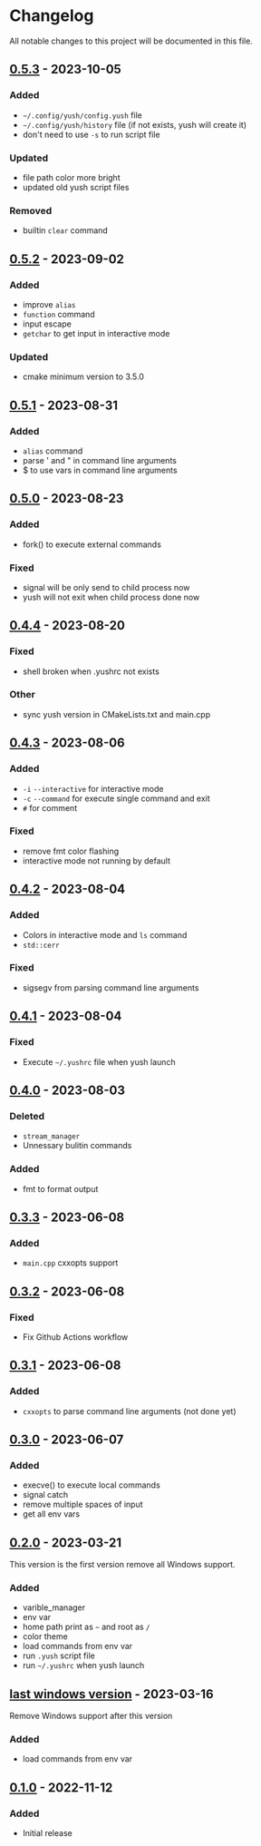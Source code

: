 # Changelog
All notable changes to this project will be documented in this file.

## [0.5.3] - 2023-10-05
### Added
- `~/.config/yush/config.yush` file
- `~/.config/yush/history` file (if not exists, yush will create it)
- don't need to use `-s` to run script file

### Updated
- file path color more bright
- updated old yush script files

### Removed
- builtin `clear` command

## [0.5.2] - 2023-09-02
### Added
- improve `alias`
- `function` command
- input escape
- `getchar` to get input in interactive mode

### Updated
- cmake minimum version to 3.5.0

## [0.5.1] - 2023-08-31
### Added
- `alias` command
- parse ' and " in command line arguments
- $ to use vars in command line arguments

## [0.5.0] - 2023-08-23
### Added
- fork() to execute external commands

### Fixed
- signal will be only send to child process now
- yush will not exit when child process done now

## [0.4.4] - 2023-08-20
### Fixed
- shell broken when .yushrc not exists

### Other
- sync yush version in CMakeLists.txt and main.cpp

## [0.4.3] - 2023-08-06
### Added
- `-i` `--interactive` for interactive mode
- `-c` `--command` for execute single command and exit
- `#` for comment

### Fixed
- remove fmt color flashing
- interactive mode not running by default

## [0.4.2] - 2023-08-04
### Added
- Colors in interactive mode and `ls` command
- `std::cerr`

### Fixed
- sigsegv from parsing command line arguments

## [0.4.1] - 2023-08-04
### Fixed
- Execute `~/.yushrc` file when yush launch

## [0.4.0] - 2023-08-03
### Deleted
- `stream_manager`
- Unnessary bulitin commands

### Added
- fmt to format output

## [0.3.3] - 2023-06-08
### Added
- `main.cpp` cxxopts support

## [0.3.2] - 2023-06-08
### Fixed
- Fix Github Actions workflow

## [0.3.1] - 2023-06-08
### Added
- `cxxopts` to parse command line arguments (not done yet)

## [0.3.0] - 2023-06-07
### Added
- execve() to execute local commands
- signal catch
- remove multiple spaces of input
- get all env vars

## [0.2.0] - 2023-03-21
This version is the first version remove all Windows support.
### Added
- varible_manager
- env var
- home path print as `~` and root as `/`
- color theme
- load commands from env var
- run `.yush` script file
- run `~/.yushrc` when yush launch

## [last windows version] - 2023-03-16
Remove Windows support after this version
### Added
- load commands from env var

## [0.1.0] - 2022-11-12
### Added
- Initial release

[0.5.3]: https://github.com/Young-TW/yush/releases/tag/v0.5.3
[0.5.2]: https://github.com/Young-TW/yush/releases/tag/v0.5.2
[0.5.1]: https://github.com/Young-TW/yush/releases/tag/v0.5.1
[0.5.0]: https://github.com/Young-TW/yush/releases/tag/v0.5.0
[0.4.4]: https://github.com/Young-TW/yush/releases/tag/v0.4.4
[0.4.3]: https://github.com/Young-TW/yush/releases/tag/v0.4.3
[0.4.2]: https://github.com/Young-TW/yush/releases/tag/v0.4.2
[0.4.1]: https://github.com/Young-TW/yush/releases/tag/v0.4.1
[0.4.0]: https://github.com/Young-TW/yush/releases/tag/v0.4.0
[0.3.3]: https://github.com/Young-TW/yush/releases/tag/v0.3.3
[0.3.2]: https://github.com/Young-TW/yush/releases/tag/v0.3.2
[0.3.1]: https://github.com/Young-TW/yush/releases/tag/v0.3.1
[0.3.0]: https://github.com/Young-TW/yush/releases/tag/v0.3.0
[0.2.0]: https://github.com/Young-TW/yush/releases/tag/v0.2
[last windows version]: https://github.com/Young-TW/yush/releases/tag/windows-latest
[0.1.0]: https://github.com/Young-TW/yush/releases/tag/v0.1
